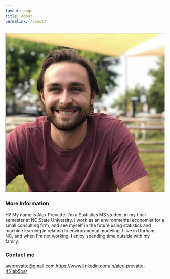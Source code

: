 ```yaml
---
layout: page
title: About
permalink: /about/
---
```


![](images/ScreenShot.jpg) 

### More Information

Hi! My name is Alex Prevatte. I'm a Statistics MS student in my final semester at NC State University. I work as an environmental economist for a small consulting firm, and see myself in the future using statistics and machine learning in relation to environmental modeling. I live in Durham, NC, and when I'm not working, I enjoy spending time outside with my family. 

### Contact me

[awprevatte@gmail.com](mailto:email@domain.com)
https://www.linkedin.com/in/alex-prevatte-451ab5ba/
